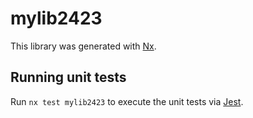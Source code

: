 # mylib2423

This library was generated with [Nx](https://nx.dev).

## Running unit tests

Run `nx test mylib2423` to execute the unit tests via [Jest](https://jestjs.io).
